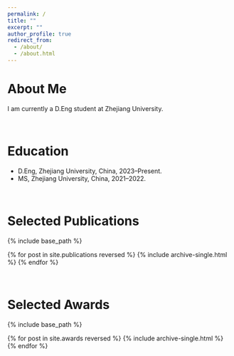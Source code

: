 ```yaml
---
permalink: /
title: ""
excerpt: ""
author_profile: true
redirect_from: 
  - /about/
  - /about.html
---
```

About Me
=======
  I am currently a D.Eng student at Zhejiang University.


<br />

Education
=======
* D.Eng, Zhejiang University, China, 2023–Present.
* MS, Zhejiang University, China, 2021–2022.


<br />

Selected Publications
=======
{% include base_path %}

{% for post in site.publications reversed %}
  {% include archive-single.html %}
{% endfor %}

<br />

Selected Awards
=======
{% include base_path %}

{% for post in site.awards reversed %}
  {% include archive-single.html %}
{% endfor %}